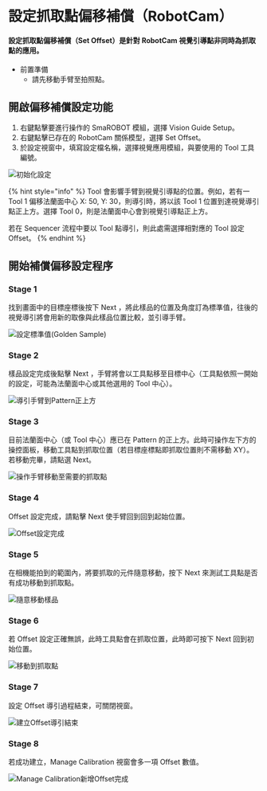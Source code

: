 # 設定抓取點偏移補償（RobotCam）

#### 設定抓取點偏移補償（Set Offset）是針對 RobotCam 視覺引導點非同時為抓取點的應用。

* 前置準備
  * 請先移動手臂至拍照點。

## 開啟偏移補償設定功能

1. 右鍵點擊要進行操作的 SmaROBOT 模組，選擇 Vision Guide Setup。
2. 右鍵點擊已存在的 RobotCam 關係模型，選擇 Set Offset。
3. 於設定視窗中，填寫設定檔名稱，選擇視覺應用模組，與要使用的 Tool 工具編號。

![&#x521D;&#x59CB;&#x5316;&#x8A2D;&#x5B9A;](../../../../.gitbook/assets/jian-li-offset1.jpg)

{% hint style="info" %}
Tool 會影響手臂到視覺引導點的位置。例如，若有一 Tool 1 偏移法蘭面中心 X: 50, Y: 30，則導引時，將以該 Tool 1 位置到達視覺導引點正上方。選擇 Tool 0，則是法蘭面中心會到視覺引導點正上方。

若在 Sequencer 流程中要以 Tool 點導引，則此處需選擇相對應的 Tool 設定 Offset。
{% endhint %}

## 開始補償偏移設定程序

### Stage 1

找到畫面中的目標座標後按下 Next ，將此樣品的位置及角度訂為標準值，往後的視覺導引將會用新的取像與此樣品位置比較，並引導手臂。

![&#x8A2D;&#x5B9A;&#x6A19;&#x6E96;&#x503C;\(Golden Sample\)](../../../../.gitbook/assets/offset-set-golden.png)

### Stage 2

樣品設定完成後點擊 Next ，手臂將會以工具點移至目標中心（工具點依照一開始的設定，可能為法蘭面中心或其他選用的 Tool 中心）。

![&#x5C0E;&#x5F15;&#x624B;&#x81C2;&#x5230;Pattern&#x6B63;&#x4E0A;&#x65B9;](../../../../.gitbook/assets/jian-li-offset2.jpg)

### Stage 3

目前法蘭面中心（或 Tool 中心）應已在 Pattern 的正上方。此時可操作左下方的操控面板，移動工具點到抓取位置（若目標座標點即抓取位置則不需移動 XY）。若移動完畢，請點選 Next。

![&#x64CD;&#x4F5C;&#x624B;&#x81C2;&#x79FB;&#x52D5;&#x81F3;&#x9700;&#x8981;&#x7684;&#x6293;&#x53D6;&#x9EDE;](../../../../.gitbook/assets/jian-li-offset3.jpg)

### Stage 4

Offset 設定完成，請點擊 Next 使手臂回到回到起始位置。

![Offset&#x8A2D;&#x5B9A;&#x5B8C;&#x6210;](../../../../.gitbook/assets/jian-li-offset4.jpg)

### Stage 5

在相機能拍到的範圍內，將要抓取的元件隨意移動，按下 Next 來測試工具點是否有成功移動到抓取點。

![&#x96A8;&#x610F;&#x79FB;&#x52D5;&#x6A23;&#x54C1;](../../../../.gitbook/assets/jian-li-offset5.jpg)

### Stage 6

若 Offset 設定正確無誤，此時工具點會在抓取位置，此時即可按下 Next 回到初始位置。

![&#x79FB;&#x52D5;&#x5230;&#x6293;&#x53D6;&#x9EDE;](../../../../.gitbook/assets/jian-li-offset6.jpg)

### Stage 7

設定 Offset 導引過程結束，可關閉視窗。

![&#x5EFA;&#x7ACB;Offset&#x5C0E;&#x5F15;&#x7D50;&#x675F;](../../../../.gitbook/assets/jian-li-offset7.jpg)

### Stage 8

若成功建立，Manage Calibration 視窗會多一項 Offset 數值。

![Manage Calibration&#x65B0;&#x589E;Offset&#x5B8C;&#x6210;](../../../../.gitbook/assets/jian-li-offset8.jpg)

